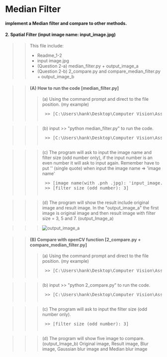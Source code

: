 # Median Filter
#### implement a Median filter and compare to other methods.
#### 2. Spatial Filter (input image name: input_image.jpg)

>> This file include: </br>
>>* Readme_1-2</br>
>>* input image.jpg</br>
>>* (Question 2-a) median_filter.py + output_image_a</br>
>>* (Question 2-b) 2_compare.py and compare_median_filter.py + output_image_b</br>

>> #### (A) How to run the code [median_filter.py]
>>> (a) Using the command prompt and direct to the file position. (my example)
>>> <pre> >> [C:\Users\hank\Desktop\Computer Vision\Assignment_1\1-2]

>>> (b) input >> "python median_filter.py" to run the code.
>>> <pre> >> [C:\Users\hank\Desktop\Computer Vision\Assignment_1\1-2>python median_filter.py]

>>> (c) The program will ask to input the image name and filter size (odd number only), 
>>> if the input number is an even number it will ask to input again. Remember have to 
>>> put '' (single quote) when input the image name => 'image name'
>>> <pre> >> [image name(with .pnh .jpg): 'input_image.jpg']</br> >> [filter size (odd number): 3]

>>> (d) The program will show the result include original image and result image. 
	    In the "output_image_a" the first image is original image and then result image with 
	    filter size = 3, 5 and 7. (output_Image_a)
	    
>>> ![output_image_a](https://user-images.githubusercontent.com/28382639/35772786-e736f8e4-08f8-11e8-8bc0-2420ed135d29.jpg)

>> #### (B) Compare with openCV function [2_compare.py + compare_median_filter.py]
>>> (a) Using the command prompt and direct to the file position. (my example)
>>> <pre> >> [C:\Users\hank\Desktop\Computer Vision\Assignment_1\1-2]

>>> (b) input >> "python 2_compare.py" to run the code.
>>> <pre> >> [C:\Users\hank\Desktop\Computer Vision\Assignment_1\1-2>python 2_compare.py]

>>> (c) The program will ask to input the filter size (odd number only).
>>> <pre> >> [filter size (odd number): 3]

>>> (d) The program will show five image to compare. (output_Image_b)
>>> Original image, Result image, Blur image, Gaussian blur image and Median blur image    
